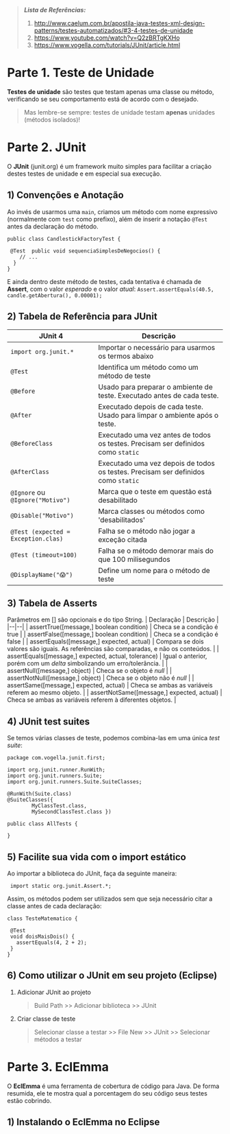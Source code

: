 
>  ***Lista de Referências:***
> 1. http://www.caelum.com.br/apostila-java-testes-xml-design-patterns/testes-automatizados/#3-4-testes-de-unidade
> 2. https://www.youtube.com/watch?v=Q2zBRTgKXHo
> 3. https://www.vogella.com/tutorials/JUnit/article.html
# Parte 1. Teste de Unidade
**Testes de unidade** são testes que testam apenas uma classe ou método, verificando se seu comportamento está de acordo com o desejado.
> Mas lembre-se sempre: testes de unidade testam **apenas** unidades (métodos isolados)!
# Parte 2. JUnit
O **JUnit** (junit.org) é um framework muito simples para facilitar a criação destes testes de unidade e em especial sua execução.
## 1) Convenções e Anotação
Ao invés de usarmos uma `main`, criamos um método com nome expressivo (normalmente com `test` como prefixo), além de inserir a notação `@Test` antes da declaração do método.
```
public class CandlestickFactoryTest {

 @Test  public void sequenciaSimplesDeNegocios() {
    // ...
  }
}
```
E ainda dentro deste método de testes, cada tentativa é chamada de **Assert**, com o valor *esperado* e o valor *atual*:
`Assert.assertEquals(40.5, candle.getAbertura(), 0.00001);`
## 2) Tabela de Referência para JUnit
| JUnit 4 | Descrição |
|--|--|
| `import org.junit.*` | Importar o necessário para usarmos os termos abaixo|
| `@Test` | Identifica um método como um método de teste |
| `@Before` | Usado para preparar o ambiente de teste. Executado antes de cada teste. |
| `@After` | Executado depois de cada teste. Usado para limpar o ambiente após o teste. |
| `@BeforeClass` | Executado uma vez antes de todos os testes. Precisam ser definidos como `static` |
| `@AfterClass` | Executado uma vez depois de todos os testes. Precisam ser definidos como `static` |
| `@Ignore` ou `@Ignore("Motivo")`| Marca que o teste em questão está desabilitado |
| `@Disable("Motivo")` | Marca classes ou métodos como 'desabilitados' |
| `@Test (expected = Exception.clas)` | Falha se o método não jogar a exceção citada |
| `@Test (timeout=100)` | Falha se o método demorar mais do que 100 milisegundos |
| `@DisplayName("😱")` | Define um nome para o método de teste |
## 3) Tabela de Asserts
Parâmetros em [] são opcionais e do tipo String.
| Declaração | Descrição |
|--|--|
| assertTrue([message,] boolean condition) | Checa se a condição é true |
| assertFalse([message,] boolean condition) | Checa se a condição é false |
| assertEquals([message,] expected, actual) | Compara se dois valores são iguais. As referências são comparadas, e não os conteúdos. |
| assertEquals([message,] expected, actual, tolerance) | Igual o anterior, porém com um *delta* simbolizando um erro/tolerância. |
| assertNull([message,] object) | Checa se o objeto é *null* |
| assertNotNull([message,] object) | Checa se o objeto não é *null* |
| assertSame([message,] expected, actual) | Checa se ambas as variáveis referem ao mesmo objeto. |
| assertNotSame([message,] expected, actual) | Checa se ambas as variáveis referem à diferentes objetos. |
## 4) JUnit test suites
Se temos várias classes de teste, podemos combina-las em uma única *test suite*:
```
package com.vogella.junit.first;

import org.junit.runner.RunWith;
import org.junit.runners.Suite;
import org.junit.runners.Suite.SuiteClasses;

@RunWith(Suite.class)
@SuiteClasses({
        MyClassTest.class,
        MySecondClassTest.class })

public class AllTests {

}
```
## 5) Facilite sua vida com o import estático
Ao importar a biblioteca do JUnit, faça da seguinte maneira:
```
 import static org.junit.Assert.*;
 ```
 Assim, os métodos podem ser utilizados sem que seja necessário citar a classe antes de cada declaração:
 ```
 class TesteMatematico {

  @Test
  void doisMaisDois() {
    assertEquals(4, 2 + 2);
  }
}
```
## 6) Como utilizar o JUnit em seu projeto (Eclipse)
1. Adicionar JUnit ao projeto
	> Build Path >> Adicionar biblioteca >> JUnit
2. Criar classe de teste
	> Selecionar classe a testar >> File New >> JUnit >> Selecionar métodos a testar
# Parte 3. EclEmma
O **EclEmma** é uma ferramenta de cobertura de código para Java. De forma resumida, ele te mostra qual a porcentagem do seu código seus testes estão cobrindo.
## 1) Instalando o EclEmma no Eclipse
<!--stackedit_data:
eyJoaXN0b3J5IjpbODgxOTUzNzMwLC05NjkxNjk4NTksMTY4MD
A2MDI5OCwxNDIyOTg3ODksMTYwMDQyMDQ2MywxNDQyMjk5NTcw
LDQ5MjAxMjg0MF19
-->